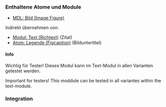### Enthaltene Atome und Module
* [MDL: Bild (Image Figure)](../image_figure/image_figure.html)

Indirekt übernehmen von:
* [Modul: Text (Richtext)](../richtext/richtext.html) (Zitat)
* [Atom: Legende (Figcaption)](../../atoms/figcaption/figcaption.html) (Bilduntertitel)

#### Info
<p>Wichtig für Tester! Dieses Modul kann im Text-Modul in allen Varianten getestet werden.</p>
<p>Important for testers! This moddule can be tested in all variantes within the text-module.</p>

### Integration

